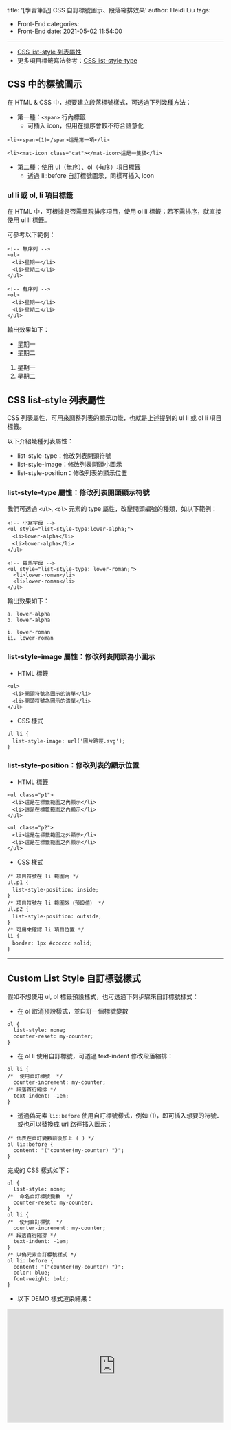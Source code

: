 title: '[學習筆記] CSS 自訂標號圖示、段落縮排效果'
author: Heidi Liu
tags:
  - Front-End
categories:
  - Front-End
date: 2021-05-02 11:54:00
---
+ [CSS list-style 列表屬性
](https://www.wibibi.com/info.php?tid=CSS_list-style_%E5%88%97%E8%A1%A8%E5%B1%AC%E6%80%A7)
+ 更多項目標籤寫法參考：[CSS list-style-type](https://www.wibibi.com/info.php?tid=359)

<!--more-->

## CSS 中的標號圖示

在 HTML & CSS 中，想要建立段落標號樣式，可透過下列幾種方法：

+ 第一種：`<span>` 行內標籤
  + 可插入 icon，但用在排序會較不符合語意化

```htmlmixed=
<li><span>(1)</span>這是第一項</li>

<li><mat-icon class="cat"></mat-icon>這是一隻貓</li>
```

+ 第二種：使用 ul（無序）、ol（有序）項目標籤
  + 透過 li::before 自訂標號圖示，同樣可插入 icon

### ul li 或 ol, li 項目標籤

在 HTML 中，可根據是否需呈現排序項目，使用 ol li 標籤；若不需排序，就直接使用 ul li 標籤。

可參考以下範例：

```htmlmixed=
<!-- 無序列 -->
<ul>
　<li>星期一</li>
　<li>星期二</li>
</ul>

<!-- 有序列 -->
<ol>
　<li>星期一</li>
　<li>星期二</li>
</ul>
```

輸出效果如下：

+ 星期一
+ 星期二
1. 星期一
2. 星期二

## CSS list-style 列表屬性

CSS 列表屬性，可用來調整列表的顯示功能，也就是上述提到的 ul li 或 ol li 項目標籤。

以下介紹幾種列表屬性：

+ list-style-type：修改列表開頭符號
+ list-style-image：修改列表開頭小圖示
+ list-style-position：修改列表的顯示位置

### list-style-type 屬性：修改列表開頭顯示符號

我們可透過 `<ul>`, `<ol>` 元素的 type 屬性，改變開頭編號的種類，如以下範例：

```htmlmixed=
<!-- 小寫字母 -->
<ul style="list-style-type:lower-alpha;">
　<li>lower-alpha</li>
　<li>lower-alpha</li>
</ul>

<!-- 羅馬字母 -->
<ul style="list-style-type: lower-roman;">
  <li>lower-roman</li>
  <li>lower-roman</li>
</ul>
```

輸出效果如下：

```
a. lower-alpha
b. lower-alpha

i. lower-roman
ii. lower-roman
```

### list-style-image 屬性：修改列表開頭為小圖示

+ HTML 標籤

```htmlmixed=
<ul>
　<li>開頭符號為圖示的清單</li>
　<li>開頭符號為圖示的清單</li>
</ul>
```

+ CSS 樣式

```css=
ul li {
　list-style-image: url('圖片路徑.svg');
}
```

### list-style-position：修改列表的顯示位置

+ HTML 標籤

```htmlmixed=
<ul class="p1">
　<li>這是在標籤範圍之內顯示</li>
　<li>這是在標籤範圍之內顯示</li>
</ul>

<ul class="p2">
　<li>這是在標籤範圍之外顯示</li>
　<li>這是在標籤範圍之外顯示</li>
</ul>
```

+ CSS 樣式

```css=
/* 項目符號在 li 範圍內 */
ul.p1 {
　list-style-position: inside;
}
/* 項目符號在 li 範圍外（預設值） */
ul.p2 {
　list-style-position: outside;
}
/* 可用來確認 li 項目位置 */
li {
　border: 1px #cccccc solid;
}
```

---

## Custom List Style 自訂標號樣式

假如不想使用 ul, ol 標籤預設樣式，也可透過下列步驟來自訂標號樣式：

+ 在 ol 取消預設樣式，並自訂一個標號變數

```css=
ol {
  list-style: none;
  counter-reset: my-counter;
}
```

+ 在 ol li 使用自訂標號，可透過 text-indent 修改段落縮排：

```css=
ol li {
/*  使用自訂標號  */
  counter-increment: my-counter;
/* 段落首行縮排 */
  text-indent: -1em;
}
```

+ 透過偽元素 `li::before` 使用自訂標號樣式，例如 (1)，即可插入想要的符號．或也可以替換成 url 路徑插入圖示：

```css=
/* 代表在自訂變數前後加上 ( ) */
ol li::before {
  content: "("counter(my-counter) ")";
}
```

完成的 CSS 樣式如下：

```css=
ol {
  list-style: none;
/*  命名自訂標號變數  */
  counter-reset: my-counter;
}
ol li {
/*  使用自訂標號  */
  counter-increment: my-counter;
/* 段落首行縮排 */
  text-indent: -1em;
}
/* 以偽元素自訂標號樣式 */
ol li::before {
  content: "("counter(my-counter) ")";
  color: blue;
  font-weight: bold;
}
```

+ 以下 DEMO 樣式渲染結果：

<iframe height="265" style="width: 100%;" scrolling="no" title="Custom List Style - 自訂標號樣式" src="https://codepen.io/heidiliu2020/embed/PoWXJLv?height=265&theme-id=dark&default-tab=css,result" frameborder="no" loading="lazy" allowtransparency="true" allowfullscreen="true">
  See the Pen <a href='https://codepen.io/heidiliu2020/pen/PoWXJLv'>Custom List Style - 自訂標號樣式</a> by Heidi-Liu
  (<a href='https://codepen.io/heidiliu2020'>@heidiliu2020</a>) on <a href='https://codepen.io'>CodePen</a>.
</iframe>

